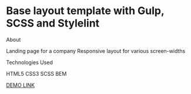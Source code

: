 # Base layout template with Gulp, SCSS and Stylelint

About 

Landing page for a company
Responsive layout for various screen-widths

Technologies Used

HTML5
CSS3 
SCSS
BEM

[DEMO LINK](https://svyatoslavPy.github.io/landing-page/)
